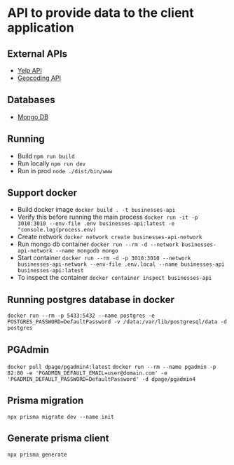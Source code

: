 # API to provide data to the client application

## External APIs

- [Yelp API](https://www.yelp.com/developers/)
- [Geocoding API](https://www.geoapify.com/geocoding-api)

## Databases

- [Mongo DB](https://www.mongodb.com/cloud)

## Running

- Build `npm run build`
- Run locally `npm run dev`
- Run in prod `node ./dist/bin/www`

## Support docker

- Build docker image `docker build . -t businesses-api`
- Verify this before running the main process `docker run -it -p 3010:3010 --env-file .env businesses-api:latest -e "console.log(process.env)`
- Create network `docker network create businesses-api-network`
- Run mongo db container `docker run --rm -d --network businesses-api-network --name mongodb mongo`
- Start container `docker run --rm -d -p 3010:3010 --network businesses-api-network --env-file .env.local --name businesses-api businesses-api:latest`
- To inspect the container `docker container inspect businesses-api`

## Running postgres database in docker

`docker run --rm -p 5433:5432 --name postgres -e POSTGRES_PASSWORD=DefaultPassword -v /data:/var/lib/postgresql/data -d postgres`

## PGAdmin

`docker pull dpage/pgadmin4:latest`
`docker run --rm --name pgadmin -p 82:80 -e 'PGADMIN_DEFAULT_EMAIL=user@domain.com' -e 'PGADMIN_DEFAULT_PASSWORD=DefaultPassword' -d dpage/pgadmin4`

## Prisma migration

`npx prisma migrate dev --name init`

## Generate prisma client

`npx prisma generate`
